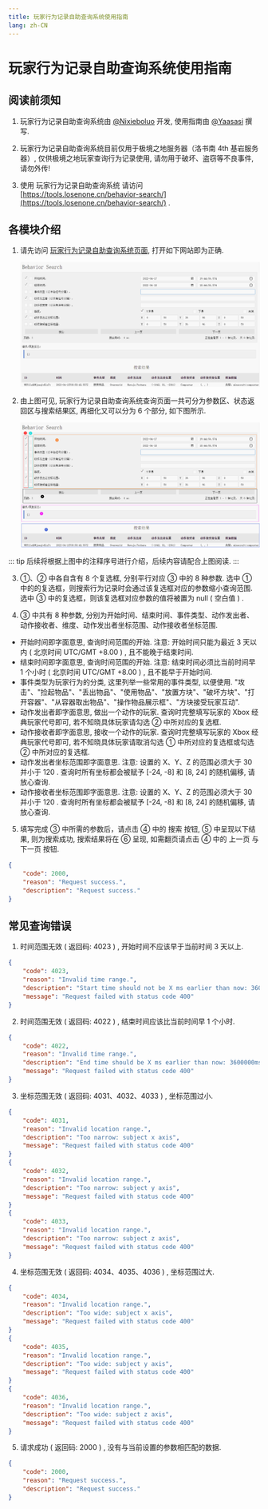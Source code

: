 ```yaml
---
title: 玩家行为记录自助查询系统使用指南
lang: zh-CN
---
```


# 玩家行为记录自助查询系统使用指南

## 阅读前须知

1. 玩家行为记录自助查询系统由 [@Nixieboluo](https://github.com/Nixieboluo) 开发, 使用指南由 [@Yaasasi](https://github.com/Yaasasi) 撰写.

2. 玩家行为记录自助查询系统目前仅用于极境之地服务器（洛书南 4th 基岩服务器）, 仅供极境之地玩家查询行为记录使用, 请勿用于破坏、盗窃等不良事件, 请勿外传!

3. 使用 玩家行为记录自助查询系统 请访问 [https://tools.losenone.cn/behavior-search/](https://tools.losenone.cn/behavior-search/) .

## 各模块介绍

1. 请先访问 [玩家行为记录自助查询系统页面](https://my.losenone.cn/auth/register), 打开如下网站即为正确.

   ![home_page](./behavior_search_assets/home_page.png)

2. 由上图可见, 玩家行为记录自助查询系统查询页面一共可分为参数区、状态返回区与搜索结果区, 再细化又可以分为 6 个部分, 如下图所示.

   ![home_page_mark](./behavior_search_assets/home_page_mark.png)

::: tip
后续将根据上图中的注释序号进行介绍，后续内容请配合上图阅读.
:::

3. ①、② 中各自含有 8 个复选框, 分别平行对应 ③ 中的 8 种参数. 选中 ① 中的的复选框，则搜索行为记录时会通过该复选框对应的参数缩小查询范围. 选中 ③ 中的复选框，则该复选框对应参数的值将被置为 null ( 空白值 ) .

4. ③ 中共有 8 种参数, 分别为开始时间、结束时间、事件类型、动作发出者、动作接收者、维度、动作发出者坐标范围、动作接收者坐标范围.
- 开始时间即字面意思, 查询时间范围的开始. 注意: 开始时间只能为最近 3 天以内 ( 北京时间 UTC/GMT +8.00 ) , 且不能晚于结束时间.
- 结束时间即字面意思, 查询时间范围的开始. 注意: 结束时间必须比当前时间早 1 个小时 ( 北京时间 UTC/GMT +8.00 ) , 且不能早于开始时间.
- 事件类型为玩家行为的分类, 这里列举一些常用的事件类型, 以便使用. "攻击"、"捡起物品"、"丢出物品"、"使用物品"、"放置方块"、"破坏方块"、"打开容器"、"从容器取出物品"、"操作物品展示框"、"方块接受玩家互动".
- 动作发出者即字面意思, 做出一个动作的玩家. 查询时完整填写玩家的 Xbox 经典玩家代号即可, 若不知晓具体玩家请勾选 ② 中所对应的复选框.
- 动作接收者即字面意思, 接收一个动作的玩家. 查询时完整填写玩家的 Xbox 经典玩家代号即可, 若不知晓具体玩家请取消勾选 ① 中所对应的复选框或勾选 ② 中所对应的复选框.
- 动作发出者坐标范围即字面意思. 注意: 设置的 X、Y、Z 的范围必须大于 30 并小于 120 . 查询时所有坐标都会被赋予 [-24, -8] 和 [8, 24] 的随机偏移, 请放心查询.
- 动作接收者坐标范围即字面意思. 注意: 设置的 X、Y、Z 的范围必须大于 30 并小于 120 . 查询时所有坐标都会被赋予 [-24, -8] 和 [8, 24] 的随机偏移, 请放心查询.

5. 填写完成 ③ 中所需的参数后，请点击 ④ 中的 搜索 按钮, ⑤ 中呈现以下结果, 则为搜索成功, 搜索结果将在 ⑥ 呈现, 如需翻页请点击 ④ 中的 上一页 与 下一页 按钮.
```json
{
    "code": 2000,
    "reason": "Request success.",
    "description": "Request success."
}
```

## 常见查询错误

1. 时间范围无效 ( 返回码: 4023 ) , 开始时间不应该早于当前时间 3 天以上.
```json
{
    "code": 4023,
    "reason": "Invalid time range.",
    "description": "Start time should not be X ms earlier than now: 3600000ms",
    "message": "Request failed with status code 400"
}
```

2. 时间范围无效 ( 返回码: 4022 ) , 结束时间应该比当前时间早 1 个小时.
```json
{
    "code": 4022,
    "reason": "Invalid time range.",
    "description": "End time should be X ms earlier than now: 3600000ms",
    "message": "Request failed with status code 400"
}
```

3. 坐标范围无效 ( 返回码: 4031、4032、4033 ) , 坐标范围过小.
```json
{
    "code": 4031,
    "reason": "Invalid location range.",
    "description": "Too narrow: subject x axis",
    "message": "Request failed with status code 400"
}
{
    "code": 4032,
    "reason": "Invalid location range.",
    "description": "Too narrow: subject y axis",
    "message": "Request failed with status code 400"
}
{
    "code": 4033,
    "reason": "Invalid location range.",
    "description": "Too narrow: subject z axis",
    "message": "Request failed with status code 400"
}
```

4. 坐标范围无效 ( 返回码: 4034、4035、4036 ) , 坐标范围过大.
```json
{
    "code": 4034,
    "reason": "Invalid location range.",
    "description": "Too wide: subject x axis",
    "message": "Request failed with status code 400"
}
{
    "code": 4035,
    "reason": "Invalid location range.",
    "description": "Too wide: subject y axis",
    "message": "Request failed with status code 400"
}
{
    "code": 4036,
    "reason": "Invalid location range.",
    "description": "Too wide: subject z axis",
    "message": "Request failed with status code 400"
}
```

5. 请求成功 ( 返回码: 2000 ) , 没有与当前设置的参数相匹配的数据.
```json
{
    "code": 2000,
    "reason": "Request success.",
    "description": "Request success."
}
```